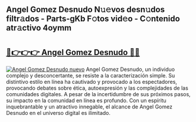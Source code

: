 ## Angel Gomez Desnudo N𝚞𝚎vos desn𝚞dos filtr𝚊dos - Parts-gKb F𝚘tos vid𝚎o - C𝚘ntenido atr𝚊ctivo 4oymm

# <h2><a href="http://mb11dbh.tromn.icu/?c=Angel+Gomez+Desnudo">🔗👉👉👉 Angel Gomez Desnudo 🔗🔗</a></h2>

[![Angel Gomez Desnudo nuevo](https://i.imgur.com/pEAQMta.gif)](http://mb11dbh.tromn.icu/?c=Angel+Gomez+Desnudo)
Angel Gomez Desnudo, un individuo complejo y desconcertante, se resiste a la caracterización simple. Su distintivo estilo en línea ha cautivado y provocado a los espectadores, provocando debates sobre ética, autoexpresión y las complejidades de las comunidades digitales. A pesar de la incertidumbre de sus próximos pasos, su impacto en la comunidad en línea es profundo. Con un espíritu inquebrantable y un atractivo innegable, el alcance de Angel Gomez Desnudo en el universo digital es ilimitado.
